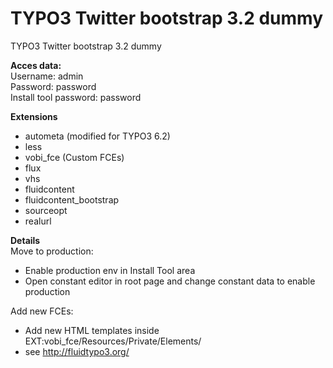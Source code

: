 TYPO3 Twitter bootstrap 3.2 dummy
=================================

TYPO3 Twitter bootstrap 3.2 dummy

<b>Acces data:</b><br>
Username: admin<br>
Password: password<br>
Install tool password: password

<b>Extensions</b>
- autometa (modified for TYPO3 6.2)
- less
- vobi_fce (Custom FCEs)
- flux
- vhs
- fluidcontent
- fluidcontent_bootstrap
- sourceopt
- realurl

<b>Details</b><br>
Move to production:<br>
- Enable production env in Install Tool area
- Open constant editor in root page and change constant data to enable production

Add new FCEs:<br>
- Add new HTML templates inside EXT:vobi_fce/Resources/Private/Elements/
- see http://fluidtypo3.org/
